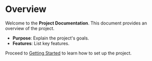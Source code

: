 # Overview

Welcome to the **Project Documentation**. This document provides an overview of the project.

- **Purpose**: Explain the project's goals.
- **Features**: List key features.

Proceed to [Getting Started](getting-started.md) to learn how to set up the project.
